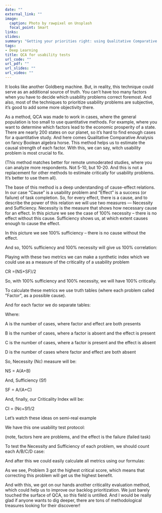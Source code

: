 ```yaml
---
date: ""
external_link: ""
image:
  caption: Photo by rawpixel on Unsplash
  focal_point: Smart
links:
slides: 
summary: "Getting your priorities right: using Qualitative Comparative Analysis for usability problems prioritization."
tags:
- Deep Learning
title: QCA for usability tests
url_code: ""
url_pdf: ""
url_slides: ""
url_video: ""
---
```


It looks like another Goldberg machine. But, in reality, this technique could serve as an additional source of truth. You can’t have too many factors when you have to decide which usability problems correct foremost. And also, most of the techniques to prioritize usability problems are subjective, it’s good to add some more objectivity there.

As a method, QCA was made to work in cases, where the general population is too small to use quantitative methods. For example, where you want to determine which factors lead to the economic prosperity of a state. There are nearly 200 states on our planet, so it’s hard to find enough cases for a quantitative study.
And here comes Qualitative Comparative Analysis on fancy Boolean algebra horse. This method helps us to estimate the causal strength of each factor. With this, we can say, witch usability problem is most crucial to fix. 

(This method matches better for remote unmoderated studies, where you can analyze more respondents. Not 5-10, but 10-20. And this is not a replacement for other methods to estimate critically for usability problems. It’s better to use them all).

The base of this method is a deep understanding of cause-effect relations. In our case “Cause” is a usability problem and “Effect” is a success (or failure) of task completion. So, for every effect, there is a cause, and to describe the power of this relation we will use two measures — Necessity and Sufficiency.
Necessity is the measure that shows how necessary cause for an effect. In this picture we see the case of 100% necessity – there is no effect without this cause.
Sufficiency shows us, at which extent causes enough to cause the effect.

In this picture we see 100% sufficiency – there is no cause without the effect.

And so, 100% sufficiency and 100% necessity will give us 100% correlation:

Playing with these two metrics we can make a synthetic index which we could use as a measure of the criticality of a usability problem

CR =(NS+SF)/2

So, with 100% sufficiency and 100% necessity, we will have 100% critically.

To calculate these metrics we use truth tables (where each problem called "Factor", as a possible cause).

And for each factor we do separate tables:

Where:
 
A is the number of cases, where factor and effect are both presents

B is the number of cases, where a factor is absent and the effect is present

C is the number of cases, where a factor is present and the effect is absent

D is the number of cases where factor and effect are both absent

So, Necessity (Nc) measure will be:

NS = A(A+B)

And, Sufficiency (Sf)

SF = A/(A+C)

And, finally, our Criticality Index will be:

CI = (Nc+Sf)/2

Let’s watch these ideas on semi-real example 

We have this one usability test protocol:

(note, factors here are problems, and the effect is the failure (failed task)

To test the Necessity and Sufficiency of each problem, we should count each A/B/C/D case:

And after this we could easily calculate all metrics using our formulas:

As we see, Problem 3 got the highest critical score, which means that correcting this problem will get us the highest benefit.


And with this, we got on our hands another criticality evaluation method, which could help us to improve our backlog prioritization. We just barely touched the surface of QCA, so this field is untilled. And I would be really glad if anyone wants to dig deeper, there are tons of methodological treasures looking for their discoverer!

